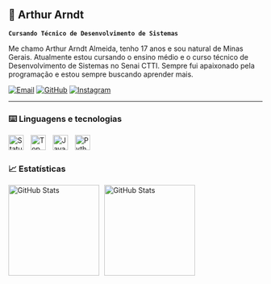 ## 🤘 Arthur Arndt
**`Cursando Técnico de Desenvolvimento de Sistemas`**

Me chamo Arthur Arndt Almeida, tenho 17 anos e sou natural de Minas Gerais. 
Atualmente estou cursando o ensino médio e o curso técnico de Desenvolvimento de Sistemas no Senai CTTI.
Sempre fui apaixonado pela programação e estou sempre buscando aprender mais.

[![Email](https://img.shields.io/badge/Gmail-D14836?style=for-the-badge&logo=gmail&logoColor=white)](mailto:arthurarndtalmeida@gmail.com)
[![GitHub](https://img.shields.io/badge/GitHub-100000?style=for-the-badge&logo=github&logoColor=white)](https://github.com/Artviego)
[![Instagram](https://img.shields.io/badge/Instagram-E4405F?style=for-the-badge&logo=instagram&logoColor=white)](https://instagram.com/fckarnds)

---

### ⌨️ Linguagens e tecnologias

<img 
    aling="left"
    alt="Status"
    title="Status"
    width="30px"
    style="padding-right: 10px;"
    src="https://cdn.jsdelivr.net/gh/devicons/devicon@latest/icons/csharp/csharp-original.svg" 
/>
<img 
    aling="left"
    alt="Top Langs"
    title="Top Langs"
    width="30px"
    style="padding-right: 10px;"
    src="https://cdn.jsdelivr.net/gh/devicons/devicon@latest/icons/c/c-original.svg" 
/>
<img 
    aling="left"
    alt="Java"
    title="Java"
    width="30px"
    style="padding-right: 10px;"
    src="https://cdn.jsdelivr.net/gh/devicons/devicon@latest/icons/java/java-original-wordmark.svg" 
/>
<img 
    aling="left"
    alt="Python"
    title="Python"
    width="30px"
    style="padding-right: 10px;"
    src="https://cdn.jsdelivr.net/gh/devicons/devicon@latest/icons/python/python-original.svg" 
/>

### 📈 Estatísticas

<img
    alling="left"
    alt="GitHub Stats"
    height="180"
    style="padding-right: 10px;"
    src="https://github-readme-stats.vercel.app/api?username=Artviego&show_icons=true&theme=date_night&include_all_commits=true"
/><img
    alling="left"
    alt="GitHub Stats"
    height="180"
    style="padding-right: 10px;"
    src="https://github-readme-stats.vercel.app/api/top-langs/?username=Artviego&theme=date_night"
/>
